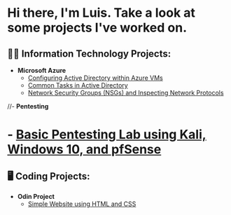 <h1> Hi there, I'm Luis. Take a look at some projects I've worked on. </h1>

<h2>👨‍💻 Information Technology Projects:</h2>

- <b>Microsoft Azure</b>
  - [Configuring Active Directory within Azure VMs](https://github.com/loog4/configure-ad)
  - [Common Tasks in Active Directory](https://github.com/loog4/ad-tasks)
  - [Network Security Groups (NSGs) and Inspecting Network Protocols](https://github.com/loog4/azure-networking)

//- <b>Pentesting</b>
#  - [Basic Pentesting Lab using Kali, Windows 10, and pfSense](https://github.com/loog4/pentest-lab)

<h2>🖥️ Coding Projects:</h2>

- <b>Odin Project</b>
  - [Simple Website using HTML and CSS](https://github.com/loog4/odin-recipes)


<!--
**loog4/loog4** is a ✨ _special_ ✨ repository because its `README.md` (this file) appears on your GitHub profile.

Here are some ideas to get you started:

- 🔭 I’m currently working on ...
- 🌱 I’m currently learning ...
- 👯 I’m looking to collaborate on ...
- 🤔 I’m looking for help with ...
- 💬 Ask me about ...
- 📫 How to reach me: ...
- 😄 Pronouns: ...
- ⚡ Fun fact: ...
-->
